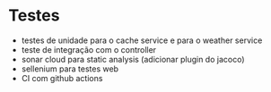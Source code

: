# Testes

* testes de unidade para o cache service e para o weather service
* teste de integração com o controller
* sonar cloud para static analysis (adicionar plugin do jacoco)
* sellenium para testes web
* CI com github actions